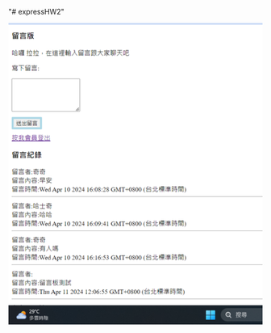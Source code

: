 "# expressHW2" 

![image](https://github.com/huangkuku/expressHW2/blob/main/%E4%BD%9C%E6%A5%AD2%E5%B0%81%E9%9D%A2.png)
